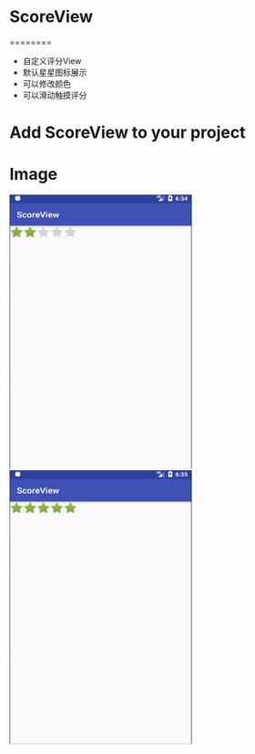 # ScoreView
========
- 自定义评分View
- 默认星星图标展示
- 可以修改颜色
- 可以滑动触摸评分

Add ScoreView to your project
========

Image
========
<img src="https://github.com/xiansenxuan/ScoreView/blob/master/images/2018-05-24_143505.png" width = "320" height = "480" alt="sample"/>
<img src="https://github.com/xiansenxuan/ScoreView/blob/master/images/2018-05-24_143537.png" width = "320" height = "480" alt="sample"/>
